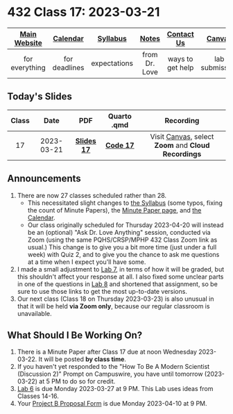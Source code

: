 # 432 Class 17: 2023-03-21

[Main Website](https://thomaselove.github.io/432-2023/) | [Calendar](https://thomaselove.github.io/432-2023/calendar.html) | [Syllabus](https://thomaselove.github.io/432-syllabus-2023/) | [Notes](https://thomaselove.github.io/432-notes/) | [Contact Us](https://thomaselove.github.io/432-2023/contact.html) | [Canvas](https://canvas.case.edu) | [Data and Code](https://github.com/THOMASELOVE/432-data) | [Sources](https://github.com/THOMASELOVE/432-classes-2023/tree/main/sources)
:-----------: | :--------------: | :----------: | :---------: | :-------------: | :-----------: | :------------: |:------:
for everything | for deadlines | expectations | from Dr. Love | ways to get help | lab submission | for downloads | to read

## Today's Slides

Class | Date | PDF | Quarto .qmd | Recording
:---: | :--------: | :------: | :------: | :-------------:
17 | 2023-03-21 | **[Slides 17](https://github.com/THOMASELOVE/432-slides-2023/blob/main/slides17.pdf)** | **[Code 17](https://github.com/THOMASELOVE/432-slides-2023/blob/main/slides17.qmd)** | Visit [Canvas](https://canvas.case.edu/), select **Zoom** and **Cloud Recordings**

## Announcements

1. There are now 27 classes scheduled rather than 28.
    - This necessitated slight changes to [the Syllabus](https://thomaselove.github.io/432-syllabus-2023/) (some typos, fixing the count of Minute Papers), the [Minute Paper page](https://github.com/THOMASELOVE/432-minute-2023), and [the Calendar](https://thomaselove.github.io/432-2023/calendar.html). 
    - Our class originally scheduled for Thursday 2023-04-20 will instead be an (optional) "Ask Dr. Love Anything" session, conducted via Zoom (using the same PQHS/CRSP/MPHP 432 Class Zoom link as usual.) This change is to give you a bit more time (just under a full week) with Quiz 2, and to give you the chance to ask me questions at a time when I expect you'll have some.
2. I made a small adjustment to [Lab 7](https://thomaselove.github.io/432-2023/lab7.html), in terms of how it will be graded, but this shouldn't affect your response at all. I also fixed some unclear parts in one of the questions in [Lab 8](https://thomaselove.github.io/432-2023/lab8.html) and shortened that assignment, so be sure to use those links to get the most up-to-date versions.
3. Our next class (Class 18 on Thursday 2023-03-23) is also unusual in that it will be held **via Zoom only**, because our regular classroom is unavailable. 

## What Should I Be Working On?

1. There is a Minute Paper after Class 17 due at noon Wednesday 2023-03-22. It will be posted **by class time**.
2. If you haven't yet responded to the "How To Be A Modern Scientist (Discussion 2)" Prompt on Campuswire, you have until tomorrow (2023-03-22) at 5 PM to do so for credit.
3. [Lab 6](https://thomaselove.github.io/432-2023/lab6.html) is due Monday 2023-03-27 at 9 PM. This Lab uses ideas from Classes 14-16.
4. Your [Project B Proposal Form](https://thomaselove.github.io/432-2023/projB.html) is due Monday 2023-04-10 at 9 PM.
